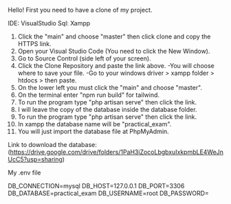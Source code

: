 Hello! First you need to have a clone of my project.

IDE: VisualStudio
Sql: Xampp

1. Click the "main" and choose "master" then click clone and copy the HTTPS link.
2. Open your Visual Studio Code (You need to click the New Window).
3. Go to Source Control (side left of your screen).
4. Click the Clone Repository and paste the link above.
	-You will choose where to save your file.
	-Go to your windows driver > xampp folder > htdocs > then paste.
5. On the lower left you must click the "main" and choose "master".
6. On the terminal enter "npm run build" for tailwind.
7. To run the program type "php artisan serve" then click the link.
8. I will leave the copy of the database inside the database folder.
9. To run the program type "php artisan serve" then click the link.
10. In xampp the database name will be "practical_exam".
11. You will just import the database file at PhpMyAdmin.


Link to download the database: (https://drive.google.com/drive/folders/1PaH3iZocoLbgbxuIxkpmbLE4WeJnUcC5?usp=sharing)

My .env file

DB_CONNECTION=mysql
DB_HOST=127.0.0.1
DB_PORT=3306
DB_DATABASE=practical_exam
DB_USERNAME=root
DB_PASSWORD=

